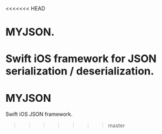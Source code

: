 <<<<<<< HEAD
# MYJSON.

Swift iOS framework for JSON serialization / deserialization.
=======
# MYJSON

Swift iOS JSON framework.
>>>>>>> master
